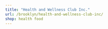 ```yaml
---
title: "Health and Wellness Club Inc."
url: /brooklyn/health-and-wellness-club-inc/
shop: health food
---
```

